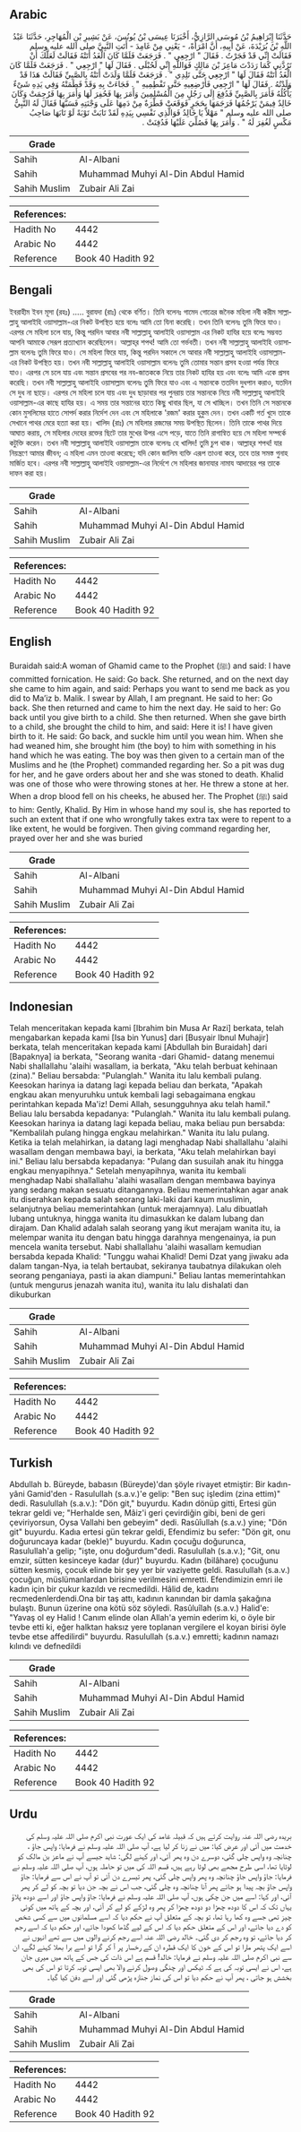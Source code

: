 ## Arabic


<div dir="rtl" lang="ar" style={{fontSize:'larger',backgroundColor:'#f8f9fa',padding:20}}>
حَدَّثَنَا إِبْرَاهِيمُ بْنُ مُوسَى الرَّازِيُّ، أَخْبَرَنَا عِيسَى بْنُ يُونُسَ، عَنْ بَشِيرِ بْنِ الْمُهَاجِرِ، حَدَّثَنَا عَبْدُ اللَّهِ بْنُ بُرَيْدَةَ، عَنْ أَبِيهِ، أَنَّ امْرَأَةً، - يَعْنِي مِنْ غَامِدَ - أَتَتِ النَّبِيَّ صلى الله عليه وسلم فَقَالَتْ إِنِّي قَدْ فَجَرْتُ ‏.‏ فَقَالَ ‏"‏ ارْجِعِي ‏"‏ ‏.‏ فَرَجَعَتْ فَلَمَّا كَانَ الْغَدُ أَتَتْهُ فَقَالَتْ لَعَلَّكَ أَنْ تَرُدَّنِي كَمَا رَدَدْتَ مَاعِزَ بْنَ مَالِكٍ فَوَاللَّهِ إِنِّي لَحُبْلَى ‏.‏ فَقَالَ لَهَا ‏"‏ ارْجِعِي ‏"‏ ‏.‏ فَرَجَعَتْ فَلَمَّا كَانَ الْغَدُ أَتَتْهُ فَقَالَ لَهَا ‏"‏ ارْجِعِي حَتَّى تَلِدِي ‏"‏ ‏.‏ فَرَجَعَتْ فَلَمَّا وَلَدَتْ أَتَتْهُ بِالصَّبِيِّ فَقَالَتْ هَذَا قَدْ وَلَدْتُهُ ‏.‏ فَقَالَ لَهَا ‏"‏ ارْجِعِي فَأَرْضِعِيهِ حَتَّى تَفْطِمِيهِ ‏"‏ ‏.‏ فَجَاءَتْ بِهِ وَقَدْ فَطَمَتْهُ وَفِي يَدِهِ شَىْءٌ يَأْكُلُهُ فَأَمَرَ بِالصَّبِيِّ فَدُفِعَ إِلَى رَجُلٍ مِنَ الْمُسْلِمِينَ وَأَمَرَ بِهَا فَحُفِرَ لَهَا وَأَمَرَ بِهَا فَرُجِمَتْ وَكَانَ خَالِدٌ فِيمَنْ يَرْجُمُهَا فَرَجَمَهَا بِحَجَرٍ فَوَقَعَتْ قَطْرَةٌ مِنْ دَمِهَا عَلَى وَجْنَتِهِ فَسَبَّهَا فَقَالَ لَهُ النَّبِيُّ صلى الله عليه وسلم ‏"‏ مَهْلاً يَا خَالِدُ فَوَالَّذِي نَفْسِي بِيَدِهِ لَقَدْ تَابَتْ تَوْبَةً لَوْ تَابَهَا صَاحِبُ مَكْسٍ لَغُفِرَ لَهُ ‏"‏ ‏.‏ وَأَمَرَ بِهَا فَصُلِّيَ عَلَيْهَا فَدُفِنَتْ ‏.‏
</div>
<div style={{backgroundColor:'#f8f9fa',padding:20, marginBottom: 10}}><table> <thead> <tr> <th>Grade</th> <th></th> </tr> </thead> <tbody> <tr><td>Sahih</td><td>Al-Albani</td></tr><tr><td>Sahih</td><td>Muhammad Muhyi Al-Din Abdul Hamid</td></tr><tr><td>Sahih Muslim</td><td>Zubair Ali Zai</td></tr></tbody></table><table> <thead> <tr> <th>References:</th> <th></th> </tr> </thead> <tbody><tr><td>Hadith No</td><td>4442</td></tr><tr><td>Arabic No</td><td>4442</td></tr><tr><td>Reference</td><td>Book 40 Hadith 92</td></tr></tbody></table></div>

## Bengali


<div dir="ltr" lang="bn" style={{fontSize:'larger',backgroundColor:'#f8f9fa',padding:20}}>
ইবরাহীম ইবন মূসা (রহঃ) ..... বুরাযদা (রাঃ) থেকে বর্ণিত। তিনি বলেনঃ গামেদ গোত্রের জনৈক মহিলা নবী করীম সাল্লাল্লাহু আলাইহি ওয়াসাল্লাম-এর নিকট উপস্থিত হয়ে বলেঃ আমি তো যিনা করেছি। তখন তিনি বলেনঃ তুমি ফিরে যাও। এরপর সে মহিলা চলে যায়, কিন্তু পরদিন আবার নবী সাল্লাল্লাহু আলাইহি ওয়াসাল্লাম এর নিকট হাযির হয়ে বলেঃ সম্ভবত আপনি আমাকে সেরূপ প্রত্যাখ্যান করেছিলেন। আল্লাহ্‌র শপথ! আমি তো গর্ভবতী। তখন নবী সাল্লাল্লাহু আলাইহি ওয়াসাল্লাম বলেনঃ তুমি ফিরে যাও। সে মহিলা ফিরে যায়, কিন্তু পরদিন সকালে সে আবার নবী সাল্লাল্লাহু আলাইহি ওয়াসাল্লাম-এর নিকট উপস্থিত হয়। তখন নবী সাল্লাল্লাহু আলাইহি ওয়াসাল্লাম বলেনঃ তুমি তোমার সন্তান প্রসব হওয়া পর্যন্ত ফিরে যাও। এরপর সে চলে যায় এবং সন্তান প্রসবের পর নব-জাতককে নিয়ে তার নিকট হাযির হয় এবং বলেঃ আমি একে প্রসব করেছি। তখন নবী সাল্লাল্লাহু আলাইহি ওয়াসাল্লাম বলেনঃ তুমি ফিরে যাও এবং এ সন্তানকে ততদিন দুধপান করাও, যতদিন সে দুধ না ছাড়ে। এরপর সে মহিলা চলে যায় এবং দুধ ছাড়াবার পর পুনরায় তার সন্তানকে নিয়ে নবী সাল্লাল্লাহু আলাইহি ওয়াসাল্লাম-এর কাছে হাযির হয়। এ সময় তার সন্তানের হাতে কিছু খাবার ছিল, যা সে খাচ্ছিল। তখন তিনি সে সন্তানকে কোন মুসলিমের হাতে সোপর্দ করার নির্দেশ দেন এবং সে মহিলাকে 'রজম' করার হুকুম দেন। তখন একটি গর্ত খুদে তাকে সেখানে পাথর মেরে হত্যা করা হয়। খালিদ (রাঃ) সে মহিলার রজমের সময় উপস্থিত ছিলেন। তিনি তাকে পাথর দিয়ে আঘাত করায়, সে মহিলার দেহের রক্তের ছিটে তার মুখের উপর এসে পড়ে, যাতে তিনি রাগান্বিত হয়ে সে মহিলা সম্পর্কে কটুক্তি করেন। তখন নবী সাল্লাল্লাহু আলাইহি ওয়াসাল্লাম তাকে বলেনঃ হে খালিদ! তুমি চুপ থাক। আল্লাহ্‌র শপথ! যার নিয়ন্ত্রণে আমার জীবন; এ মহিলা এমন তাওবা করেছে; যদি কোন জালিম ব্যক্তি এরূপ তাওবা করে, তবে তার সমস্ত গুনাহ মার্জিত হবে। এরপর নবী সাল্লাল্লাহু আলাইহি ওয়াসাল্লাম-এর নির্দেশে সে মহিলার জানাযার নামায আদায়ের পর তাকে দাফন করা হয়।
</div>
<div style={{backgroundColor:'#f8f9fa',padding:20, marginBottom: 10}}><table> <thead> <tr> <th>Grade</th> <th></th> </tr> </thead> <tbody> <tr><td>Sahih</td><td>Al-Albani</td></tr><tr><td>Sahih</td><td>Muhammad Muhyi Al-Din Abdul Hamid</td></tr><tr><td>Sahih Muslim</td><td>Zubair Ali Zai</td></tr></tbody></table><table> <thead> <tr> <th>References:</th> <th></th> </tr> </thead> <tbody><tr><td>Hadith No</td><td>4442</td></tr><tr><td>Arabic No</td><td>4442</td></tr><tr><td>Reference</td><td>Book 40 Hadith 92</td></tr></tbody></table></div>

## English


<div dir="ltr" lang="en" style={{fontSize:'larger',backgroundColor:'#f8f9fa',padding:20}}>
Buraidah said:A woman of Ghamid came to the Prophet (ﷺ) and said: I have committed fornication. He said: Go back. She returned, and on the next day she came to him again, and said: Perhaps you want to send me back as you did to Ma’iz b. Malik. I swear by Allah, I am pregnant. He said to her: Go back. She then returned and came to him the next day. He said to her: Go back until you give birth to a child. She then returned. When she gave birth to a child, she brought the child to him, and said: Here it is! I have given birth to it. He said: Go back, and suckle him until you wean him. When she had weaned him, she brought him (the boy) to him with something in his hand which he was eating. The boy was then given to a certain man of the Muslims and he (the Prophet) commanded regarding her. So a pit was dug for her, and he gave orders about her and she was stoned to death. Khalid was one of those who were throwing stones at her. He threw a stone at her. When a drop blood fell on his cheeks, he abused her. The Prophet (ﷺ) said to him: Gently, Khalid. By Him in whose hand my soul is, she has reported to such an extent that if one who wrongfully takes extra tax were to repent to a like extent, he would be forgiven. Then giving command regarding her, prayed over her and she was buried
</div>
<div style={{backgroundColor:'#f8f9fa',padding:20, marginBottom: 10}}><table> <thead> <tr> <th>Grade</th> <th></th> </tr> </thead> <tbody> <tr><td>Sahih</td><td>Al-Albani</td></tr><tr><td>Sahih</td><td>Muhammad Muhyi Al-Din Abdul Hamid</td></tr><tr><td>Sahih Muslim</td><td>Zubair Ali Zai</td></tr></tbody></table><table> <thead> <tr> <th>References:</th> <th></th> </tr> </thead> <tbody><tr><td>Hadith No</td><td>4442</td></tr><tr><td>Arabic No</td><td>4442</td></tr><tr><td>Reference</td><td>Book 40 Hadith 92</td></tr></tbody></table></div>

## Indonesian


<div dir="ltr" lang="id" style={{fontSize:'larger',backgroundColor:'#f8f9fa',padding:20}}>
Telah menceritakan kepada kami [Ibrahim bin Musa Ar Razi] berkata, telah mengabarkan kepada kami [Isa bin Yunus] dari [Busyair Ibnul Muhajir] berkata, telah menceritakan kepada kami [Abdullah bin Buraidah] dari [Bapaknya] ia berkata, "Seorang wanita -dari Ghamid- datang menemui Nabi shallallahu 'alaihi wasallam, ia berkata, "Aku telah berbuat kehinaan (zina)." Beliau bersabda: "Pulanglah." Wanita itu lalu kembali pulang. Keesokan harinya ia datang lagi kepada beliau dan berkata, "Apakah engkau akan menyuruhku untuk kembali lagi sebagaimana engkau perintahkan kepada Ma'iz! Demi Allah, sesungguhnya aku telah hamil." Beliau lalu bersabda kepadanya: "Pulanglah." Wanita itu lalu kembali pulang. Keesokan harinya ia datang lagi kepada beliau, maka beliau pun bersabda: "Kembalilah pulang hingga engkau melahirkan." Wanita itu lalu pulang. Ketika ia telah melahirkan, ia datang lagi menghadap Nabi shallallahu 'alaihi wasallam dengan membawa bayi, ia berkata, "Aku telah melahirkan bayi ini." Beliau lalu bersabda kepadanya: "Pulang dan susuilah anak itu hingga engkau menyapihnya." Setelah menyapihnya, wanita itu kembali menghadap Nabi shallallahu 'alaihi wasallam dengan membawa bayinya yang sedang makan sesuatu ditangannya. Beliau memerintahkan agar anak itu diserahkan kepada salah seorang laki-laki dari kaum muslimin, selanjutnya beliau memerintahkan (untuk merajamnya). Lalu dibuatlah lubang untuknya, hingga wanita itu dimasukkan ke dalam lubang dan dirajam. Dan Khalid adalah salah seorang yang ikut merajam wanita itu, ia melempar wanita itu dengan batu hingga darahnya mengenainya, ia pun mencela wanita tersebut. Nabi shallallahu 'alaihi wasallam kemudian bersabda kepada Khalid: "Tunggu wahai Khalid! Demi Dzat yang jiwaku ada dalam tangan-Nya, ia telah bertaubat, sekiranya taubatnya dilakukan oleh seorang penganiaya, pasti ia akan diampuni." Beliau lantas memerintahkan (untuk mengurus jenazah wanita itu), wanita itu lalu dishalati dan dikuburkan
</div>
<div style={{backgroundColor:'#f8f9fa',padding:20, marginBottom: 10}}><table> <thead> <tr> <th>Grade</th> <th></th> </tr> </thead> <tbody> <tr><td>Sahih</td><td>Al-Albani</td></tr><tr><td>Sahih</td><td>Muhammad Muhyi Al-Din Abdul Hamid</td></tr><tr><td>Sahih Muslim</td><td>Zubair Ali Zai</td></tr></tbody></table><table> <thead> <tr> <th>References:</th> <th></th> </tr> </thead> <tbody><tr><td>Hadith No</td><td>4442</td></tr><tr><td>Arabic No</td><td>4442</td></tr><tr><td>Reference</td><td>Book 40 Hadith 92</td></tr></tbody></table></div>

## Turkish


<div dir="ltr" lang="tr" style={{fontSize:'larger',backgroundColor:'#f8f9fa',padding:20}}>
Abdullah b. Büreyde, babasın (Büreyde)'dan şöyle rivayet etmiştir: Bir kadın-yâni Gamid'den - Rasulullah (s.a.v.)'e gelip: "Ben suç işledim (zina ettim)" dedi. Rasulullah (s.a.v.): "Dön git," buyurdu. Kadın dönüp gitti, Ertesi gün tekrar geldi ve; "Herhalde sen, Mâiz'i geri çevirdiğin gibi, beni de geri çeviriyorsun, Oysa Vallahi ben gebeyim" dedi. Rasûîullah (s.a.v.) yine; "Dön git" buyurdu. Kadıa ertesi gün tekrar geldi, Efendimiz bu sefer: "Dön git, onu doğuruncaya kadar (bekle)" buyurdu. Kadın çocuğu doğurunca, Rasulullah'a gelip; "işte, onu doğurdum"dedi. Rasulullah (s.a.v.); "Git, onu emzir, sütten kesinceye kadar (dur)" buyurdu. Kadın (bilâhare) çocuğunu sütten kesmiş, çocuk elinde bir şey yer bir vaziyette geldi. Rasulullah (s.a.v.) çocuğun, müslümanlardan birisine verilmesini emretti. Efendimizin emri ile kadın için bir çukur kazıldı ve recmedildi. Hâlid de, kadını recmedenlerdendi.Ona bir taş attı, kadının kanından bir damla şakağına bulaştı. Bunun üzerine ona kötü söz söyledi. Rasûluîlah (s.a.v.) Halid'e: "Yavaş ol ey Halid ! Canım elinde olan Allah'a yemin ederim ki, o öyle bir tevbe etti ki, eğer halktan haksız yere toplanan vergilere el koyan birisi öyle tevbe etse affedilirdi" buyurdu. Rasulullah (s.a.v.) emretti; kadının namazı kılındı ve defnedildi
</div>
<div style={{backgroundColor:'#f8f9fa',padding:20, marginBottom: 10}}><table> <thead> <tr> <th>Grade</th> <th></th> </tr> </thead> <tbody> <tr><td>Sahih</td><td>Al-Albani</td></tr><tr><td>Sahih</td><td>Muhammad Muhyi Al-Din Abdul Hamid</td></tr><tr><td>Sahih Muslim</td><td>Zubair Ali Zai</td></tr></tbody></table><table> <thead> <tr> <th>References:</th> <th></th> </tr> </thead> <tbody><tr><td>Hadith No</td><td>4442</td></tr><tr><td>Arabic No</td><td>4442</td></tr><tr><td>Reference</td><td>Book 40 Hadith 92</td></tr></tbody></table></div>

## Urdu


<div dir="rtl" lang="ur" style={{fontSize:'larger',backgroundColor:'#f8f9fa',padding:20}}>
بریدہ رضی اللہ عنہ روایت کرتے ہیں کہ قبیلہ غامد کی ایک عورت نبی اکرم صلی اللہ علیہ وسلم کی خدمت میں آئی اور عرض کیا: میں نے زنا کر لیا ہے، آپ صلی اللہ علیہ وسلم نے فرمایا: واپس جاؤ ، چنانچہ وہ واپس چلی گئی، دوسرے دن وہ پھر آئی، اور کہنے لگی: شاید جیسے آپ نے ماعز بن مالک کو لوٹایا تھا، اسی طرح مجھے بھی لوٹا رہے ہیں، قسم اللہ کی میں تو حاملہ ہوں، آپ صلی اللہ علیہ وسلم نے فرمایا: جاؤ واپس جاؤ چنانچہ وہ پھر واپس چلی گئی، پھر تیسرے دن آئی تو آپ نے اس سے فرمایا: جاؤ واپس جاؤ بچہ پیدا ہو جائے پھر آنا چنانچہ وہ چلی گئی، جب اس نے بچہ جن دیا تو بچہ کو لے کر پھر آئی، اور کہا: اسے میں جن چکی ہوں، آپ صلی اللہ علیہ وسلم نے فرمایا: جاؤ واپس جاؤ اور اسے دودھ پلاؤ یہاں تک کہ اس کا دودھ چھڑا دو دودھ چھڑا کر پھر وہ لڑکے کو لے کر آئی، اور بچہ کے ہاتھ میں کوئی چیز تھی جسے وہ کھا رہا تھا، تو بچہ کے متعلق آپ نے حکم دیا کہ اسے مسلمانوں میں سے کسی شخص کو دے دیا جائے، اور اس کے متعلق حکم دیا کہ اس کے لیے گڈھا کھودا جائے، اور حکم دیا کہ اسے رجم کر دیا جائے، تو وہ رجم کر دی گئی۔ خالد رضی اللہ عنہ اسے رجم کرنے والوں میں سے تھے انہوں نے اسے ایک پتھر مارا تو اس کے خون کا ایک قطرہ ان کے رخسار پر آ کر گرا تو اسے برا بھلا کہنے لگے، ان سے نبی اکرم صلی اللہ علیہ وسلم نے فرمایا: خالد! قسم ہے اس ذات کی جس کے ہاتھ میں میری جان ہے، اس نے ایسی توبہ کی ہے کہ ٹیکس اور چنگی وصول کرنے والا بھی ایسی توبہ کرتا تو اس کی بھی بخشش ہو جاتی ، پھر آپ نے حکم دیا تو اس کی نماز جنازہ پڑھی گئی اور اسے دفن کیا گیا۔
</div>
<div style={{backgroundColor:'#f8f9fa',padding:20, marginBottom: 10}}><table> <thead> <tr> <th>Grade</th> <th></th> </tr> </thead> <tbody> <tr><td>Sahih</td><td>Al-Albani</td></tr><tr><td>Sahih</td><td>Muhammad Muhyi Al-Din Abdul Hamid</td></tr><tr><td>Sahih Muslim</td><td>Zubair Ali Zai</td></tr></tbody></table><table> <thead> <tr> <th>References:</th> <th></th> </tr> </thead> <tbody><tr><td>Hadith No</td><td>4442</td></tr><tr><td>Arabic No</td><td>4442</td></tr><tr><td>Reference</td><td>Book 40 Hadith 92</td></tr></tbody></table></div>